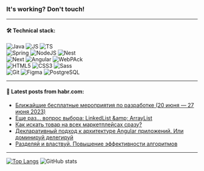 ### It's working? Don't touch!

---

#### 🛠️ Technical stack:

![Java](https://img.shields.io/badge/Java-informational?logo=Oracle&style=flat&logoColor=white&color=007396)
![JS](https://img.shields.io/badge/JavaScript-informational?logo=javaScript&style=flat&logoColor=black&color=F7Df1E)
![TS](https://img.shields.io/badge/TypeScript-informational?logo=typeScript&style=flat&logoColor=black&color=0667A8)<br>
![Spring](https://img.shields.io/badge/SpringBoot-informational?logo=SpringBoot&style=flat&logoColor=white&color=0A9EDC)
![NodeJS](https://img.shields.io/badge/NodeJS-informational?logo=node.js&style=flat&logoColor=white&color=43853D)
![Nest](https://img.shields.io/badge/NestJS-informational?logo=NestJS&style=flat&logoColor=white&color=red)<br>
![Next](https://img.shields.io/badge/NextJS-informational?logo=Next.js&style=flat&logoColor=white&color=00f)
![Angular](https://img.shields.io/badge/React-informational?logo=react&style=flat&logoColor=white&color=C3002F)
![WebPAck](https://img.shields.io/badge/WebPack-informational?logo=webPack&style=flat&logoColor=white&color=FF6F00)<br>
![HTML5](https://img.shields.io/badge/HTML5-informational?logo=html5&style=flat&logoColor=white&color=E34F26)
![CSS3](https://img.shields.io/badge/CSS3-informational?logo=css3&style=flat&logoColor=white&color=157286)
![Sass](https://img.shields.io/badge/Saas-informational?logo=sass&style=flat&logoColor=white&color=hotpink) <br>
![Git](https://img.shields.io/badge/Git-informational?logo=git&style=flat&logoColor=white&color=F05133)
![Figma](https://img.shields.io/badge/Figma-informational?logo=figma&style=flat&logoColor=white&color=darkred)
![PostgreSQL](https://img.shields.io/badge/PostgreSQL-informational?logo=PostgreSQL&style=flat&logoColor=white&color=00f)

___

#### 💬 Latest posts from habr.com:

<!-- BLOG-POST-LIST:START -->
- [Ближайшие бесплатные мероприятия по разработке &lpar;20 июня — 27 июня 2023&rpar;](https://habr.com/ru/articles/742362/?utm_source=habrahabr&utm_medium=rss&utm_campaign=742362)
- [Еще раз… вопрос выбора: LinkedList &amp;amp; ArrayList](https://habr.com/ru/articles/742392/?utm_source=habrahabr&utm_medium=rss&utm_campaign=742392)
- [Как искать товар на всех маркетплейсах сразу?](https://habr.com/ru/articles/742350/?utm_source=habrahabr&utm_medium=rss&utm_campaign=742350)
- [Декларативный подход к архитектуре Angular приложений. Или доминируй делегируй](https://habr.com/ru/articles/742314/?utm_source=habrahabr&utm_medium=rss&utm_campaign=742314)
- [Разделяй и властвуй. Повышение эффективности алгоритмов](https://habr.com/ru/articles/742308/?utm_source=habrahabr&utm_medium=rss&utm_campaign=742308)
<!-- BLOG-POST-LIST:END -->

---
[![Top Langs](https://github-readme-stats-g65d7aqkw-advtsetting-gmailcom.vercel.app/api/top-langs/?username=zloylis&langs_count=10&hide_title=true&size_weight=0.5&count_weight=0.5&layout=compact&hide_border=true&theme=dracula)](https://github.com/zloylis)
![GitHub stats](https://github-readme-stats-g65d7aqkw-advtsetting-gmailcom.vercel.app/api?username=zloylis&show_icons=true&hide_border=true&theme=dracula&hide_title=true&include_all_commits=true&count_private=true&hide=contribs&hide_rank=true)
